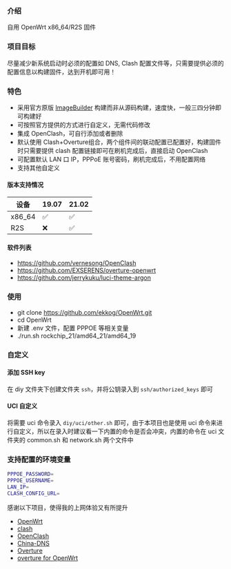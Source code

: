 ### 介绍

自用 OpenWrt x86_64/R2S 固件

### 项目目标

尽量减少新系统启动时必须的配置如 DNS, Clash 配置文件等，只需要提供必须的配置信息以构建固件，达到开机即可用！

### 特色

- 采用官方原版 [ImageBuilder](https://openwrt.org/docs/guide-user/additional-software/imagebuilder) 构建而非从源码构建，速度快，一般三四分钟即可构建好
- 可按照官方提供的方式进行自定义，无需代码修改
- 集成 OpenClash，可自行添加或者删除
- 默认使用 Clash+Overture组合，两个组件间的联动配置已配置好，构建固件时只需要提供 clash 配置链接即可在刷机完成后，直接启动 OpenClash
- 可配置默认 LAN 口 IP，PPPoE 账号密码，刷机完成后，不用配置网络
- 支持其他自定义

#### 版本支持情况

|  设备   | 19.07  | 21.02 |
|  ----  | ----  | ---- |
| x86_64  | ✅ | ✅ |
| R2S | ❌ | ✅ |

#### 软件列表

- https://github.com/vernesong/OpenClash
- https://github.com/EXSERENS/overture-openwrt
- https://github.com/jerrykuku/luci-theme-argon

### 使用

- git clone https://github.com/ekkog/OpenWrt.git
- cd OpenWrt
- 新建 .env 文件，配置 PPPOE 等相关变量
- ./run.sh rockchip_21/amd64_21/amd64_19

### 自定义

#### 添加 SSH key

在 diy 文件夹下创建文件夹 `ssh`，并将公钥录入到 `ssh/authorized_keys` 即可

#### UCI 自定义

将需要 uci 命令录入 `diy/uci/other.sh` 即可，由于本项目也是使用 uci 命令来进行自定义，所以在录入时建议看一下内置的命令是否会冲突，内置的命令在 uci 文件夹的 common.sh 和 network.sh 两个文件中

### 支持配置的环境变量

```bash
PPPOE_PASSWORD=
PPPOE_USERNAME=
LAN_IP=
CLASH_CONFIG_URL=
```

感谢以下项目，使得我的上网体验又有所提升

- [OpenWrt](https://openwrt.org/)
- [clash](https://github.com/Dreamacro/clash)
- [OpenClash](https://github.com/vernesong/OpenClash)
- [China-DNS](https://github.com/aa65535/openwrt-chinadns)
- [Overture](https://github.com/shawn1m/overture)
- [overture for OpenWrt](https://github.com/EXSERENS/overture-openwrt)
